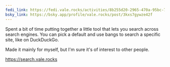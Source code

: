 ```yaml
---
fedi_link: https://fedi.vale.rocks/activities/8b255d20-2965-470a-95bc-7f157f8434b7
bsky_link: https://bsky.app/profile/vale.rocks/post/3kxs7gywze42f
---
```


Spent a bit of time putting together a little tool that lets you search across search engines. You can pick a default and use bangs to search a specific site, like on DuckDuckGo.

Made it mainly for myself, but I'm sure it's of interest to other people.

<https://search.vale.rocks>
